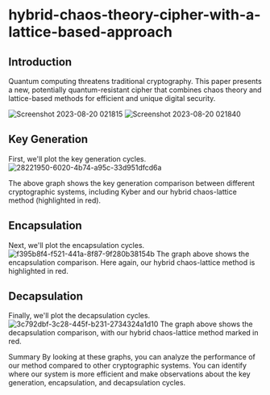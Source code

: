 # hybrid-chaos-theory-cipher-with-a-lattice-based-approach

## Introduction

Quantum computing threatens traditional cryptography. This paper presents a new, potentially quantum-resistant cipher that combines chaos theory and lattice-based methods for efficient and unique digital security.





![Screenshot 2023-08-20 021815](https://github.com/kylecoding1/hybrid-chaos-theory-cipher-with-a-lattice-based-approach/assets/128002901/01791111-c749-400d-a892-c79914997727)
![Screenshot 2023-08-20 021840](https://github.com/kylecoding1/hybrid-chaos-theory-cipher-with-a-lattice-based-approach/assets/128002901/7b127e64-42e4-49cd-bbba-b64628b98e32)




## Key Generation
First, we'll plot the key generation cycles.
![28221950-6020-4b74-a95c-33d951dfcd6a](https://github.com/kylecoding1/hybrid-chaos-theory-cipher-with-a-lattice-based-approach/assets/128002901/b367ade8-a7d7-4ce7-9570-61a4c142cebd)

The above graph shows the key generation comparison between different cryptographic systems, including Kyber and our hybrid chaos-lattice method (highlighted in red).

## Encapsulation
Next, we'll plot the encapsulation cycles.
![f395b8f4-f521-441a-8f87-9f280b38154b](https://github.com/kylecoding1/hybrid-chaos-theory-cipher-with-a-lattice-based-approach/assets/128002901/21324149-6b3d-4035-98c0-237a067d2215)
The graph above shows the encapsulation comparison. Here again, our hybrid chaos-lattice method is highlighted in red.

## Decapsulation
Finally, we'll plot the decapsulation cycles.
![3c792dbf-3c28-445f-b231-2734324a1d10](https://github.com/kylecoding1/hybrid-chaos-theory-cipher-with-a-lattice-based-approach/assets/128002901/8129c90d-acce-4386-a3ef-87ddbbbf79a4)
The graph above shows the decapsulation comparison, with our hybrid chaos-lattice method marked in red.

Summary
By looking at these graphs, you can analyze the performance of our method compared to other cryptographic systems. You can identify where our system is more efficient and make observations about the key generation, encapsulation, and decapsulation cycles.
